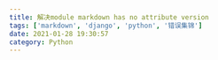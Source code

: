 ```yaml
---
title: 解决module markdown has no attribute version
tags: ['markdown', 'django', 'python', '错误集锦']
date: 2021-01-28 19:30:57
category: Python
---
```


